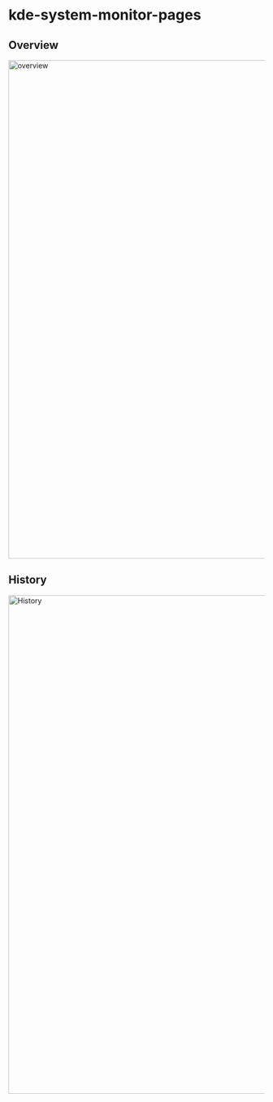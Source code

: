 # kde-system-monitor-pages

## Overview
<img width="1270" height="980" alt="overview" src="https://github.com/user-attachments/assets/e5889bfe-66fd-44a6-96aa-035c35164ca4" />

## History
<img width="1270" height="980" alt="History" src="https://github.com/user-attachments/assets/6473b9f0-7ad4-4148-86db-53eee3c83c93" />
